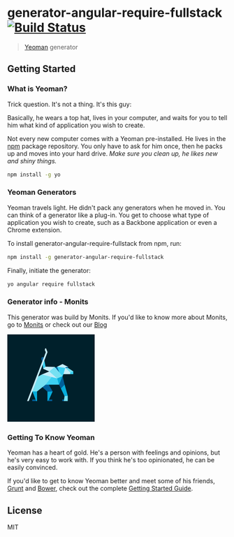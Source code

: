 # generator-angular-require-fullstack [![Build Status](https://secure.travis-ci.org/fciancio/generator-angular-require-fullstack.png?branch=master)](https://travis-ci.org/fciancio/generator-angular-require-fullstack)

> [Yeoman](http://yeoman.io) generator

## Getting Started

### What is Yeoman?

Trick question. It's not a thing. It's this guy:

Basically, he wears a top hat, lives in your computer, and waits for you to tell him what kind of application you wish to create.

Not every new computer comes with a Yeoman pre-installed. He lives in the [npm](https://npmjs.org) package repository. You only have to ask for him once, then he packs up and moves into your hard drive. *Make sure you clean up, he likes new and shiny things.*

```bash
npm install -g yo
```
### Yeoman Generators

Yeoman travels light. He didn't pack any generators when he moved in. You can think of a generator like a plug-in. You get to choose what type of application you wish to create, such as a Backbone application or even a Chrome extension.

To install generator-angular-require-fullstack from npm, run:

```bash
npm install -g generator-angular-require-fullstack
```

Finally, initiate the generator:

```bash
yo angular require fullstack
```

### Generator info - Monits

This generator was build by Monits. If you'd like to know more about Monits, go to [Monits](http://www.monits.com) or check out our [Blog](https://medium.com/monits-blog)

![](monits_logo.png)

### Getting To Know Yeoman

Yeoman has a heart of gold. He's a person with feelings and opinions, but he's very easy to work with. If you think he's too opinionated, he can be easily convinced.

If you'd like to get to know Yeoman better and meet some of his friends, [Grunt](http://gruntjs.com) and [Bower](http://bower.io), check out the complete [Getting Started Guide](https://github.com/yeoman/yeoman/wiki/Getting-Started).


## License

MIT
